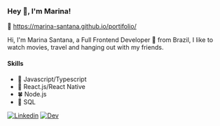 ### Hey 👋, I'm Marina!

👀 https://marina-santana.github.io/portifolio/

Hi, I'm Marina Santana, a Full Frontend Developer 🚀 from Brazil, I like to watch movies, travel and hanging out with my friends.

#### Skills
- 🌻 Javascript/Typescript
- 🌷 React.js/React Native
- 🍀 Node.js
- 🌼 SQL

[![Linkedin](https://user-images.githubusercontent.com/47863089/106393745-a3134680-63d7-11eb-8351-8d8a5775630a.png "Linkedin")](https://br.linkedin.com/public-profile/in/marina-santa-ana)
[![Dev](https://user-images.githubusercontent.com/47863089/106393768-b6261680-63d7-11eb-917e-0935d28dbabd.png "Dev")](https://dev.to/marinasantana/modais-com-react-js-5eh8)


<!--
**marina-santana/marina-santana** is a ✨ _special_ ✨ repository because its `README.md` (this file) appears on your GitHub profile.
-->

